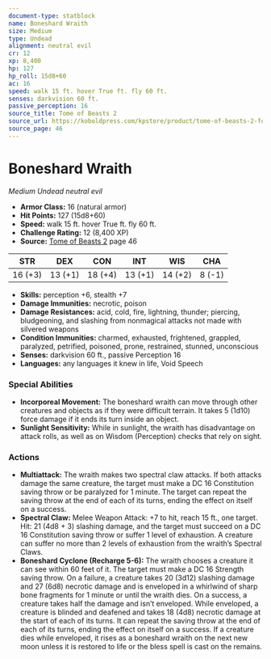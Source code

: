 ```yaml
---
document-type: statblock
name: Boneshard Wraith
size: Medium
type: Undead
alignment: neutral evil
cr: 12
xp: 8,400
hp: 127
hp_roll: 15d8+60
ac: 16
speed: walk 15 ft. hover True ft. fly 60 ft.
senses: darkvision 60 ft. 
passive_perception: 16
source_title: Tome of Beasts 2
source_url: https://koboldpress.com/kpstore/product/tome-of-beasts-2-for-5th-edition
source_page: 46
---
```


# Boneshard Wraith

*Medium* *Undead* *neutral evil*

- **Armor Class:** 16 (natural armor)
- **Hit Points:** 127 (15d8+60)
- **Speed:** walk 15 ft. hover True ft. fly 60 ft.
- **Challenge Rating:** 12 (8,400 XP)
- **Source:** [Tome of Beasts 2](https://koboldpress.com/kpstore/product/tome-of-beasts-2-for-5th-edition) page 46

| STR | DEX | CON | INT | WIS | CHA |
| --- | --- | --- | --- | --- | --- |
| 16 (+3) | 13 (+1) | 18 (+4) | 13 (+1) | 14 (+2) | 8 (-1) |

- **Skills:** perception +6, stealth +7
- **Damage Immunities:** necrotic, poison
- **Damage Resistances:** acid, cold, fire, lightning, thunder; piercing, bludgeoning, and slashing from nonmagical attacks not made with silvered weapons
- **Condition Immunities:** charmed, exhausted, frightened, grappled, paralyzed, petrified, poisoned, prone, restrained, stunned, unconscious
- **Senses:** darkvision 60 ft., passive Perception 16
- **Languages:** any languages it knew in life, Void Speech

### Special Abilities

- **Incorporeal Movement:** The boneshard wraith can move through other creatures and objects as if they were difficult terrain. It takes 5 (1d10) force damage if it ends its turn inside an object.
- **Sunlight Sensitivity:** While in sunlight, the wraith has disadvantage on attack rolls, as well as on Wisdom (Perception) checks that rely on sight.

### Actions

- **Multiattack:** The wraith makes two spectral claw attacks. If both attacks damage the same creature, the target must make a DC 16 Constitution saving throw or be paralyzed for 1 minute. The target can repeat the saving throw at the end of each of its turns, ending the effect on itself on a success.
- **Spectral Claw:** Melee Weapon Attack: +7 to hit, reach 15 ft., one target. Hit: 21 (4d8 + 3) slashing damage, and the target must succeed on a DC 16 Constitution saving throw or suffer 1 level of exhaustion. A creature can suffer no more than 2 levels of exhaustion from the wraith’s Spectral Claws.
- **Boneshard Cyclone (Recharge 5-6):** The wraith chooses a creature it can see within 60 feet of it. The target must make a DC 16 Strength saving throw. On a failure, a creature takes 20 (3d12) slashing damage and 27 (6d8) necrotic damage and is enveloped in a whirlwind of sharp bone fragments for 1 minute or until the wraith dies. On a success, a creature takes half the damage and isn’t enveloped. While enveloped, a creature is blinded and deafened and takes 18 (4d8) necrotic damage at the start of each of its turns. It can repeat the saving throw at the end of each of its turns, ending the effect on itself on a success. If a creature dies while enveloped, it rises as a boneshard wraith on the next new moon unless it is restored to life or the bless spell is cast on the remains.
